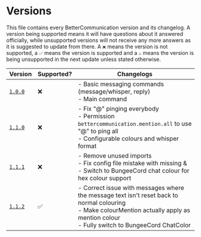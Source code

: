 # Versions
This file contains every BetterCommunication version and its changelog. A version being supported means it will have questions about it answered officially, while unsupported versions will not receive any more answers as it is suggested to update from there. A `❌` means the version is not supported, a `✅` means the version is supported and a `⚠️` means the version is being unsupported in the next update unless stated otherwise.

| Version                                                                                                      | Supported? | Changelogs                                                                                                                                                                                   |
|--------------------------------------------------------------------------------------------------------------|------------|----------------------------------------------------------------------------------------------------------------------------------------------------------------------------------------------|
| [`1.0.0`](https://github.com/Severnarch/BetterCommunication/commit/6539947b9b6e023bb94ae8d80156d7b8bdfe758d) | ❌          | - Basic messaging commands (message/whisper, reply)<br>- Main command                                                                                                                        |
| [`1.1.0`](https://github.com/Severnarch/BetterCommunication/commit/f433b2b2f6027e58ac417acda8f8bcb1f0bfc2ef) | ❌          | - Fix "@" pinging everybody<br>- Permission `bettercommunication.mention.all` to use "@" to ping all<br>- Configurable colours and whisper format                                            |
| [`1.1.1`](https://github.com/Severnarch/BetterCommunication/commit/6a532d8f690e08a184cabaaa9a171edc13495637) | ❌          | - Remove unused imports<br>- Fix config file mistake with missing &<br>- Switch to BungeeCord chat colour for hex colour support                                                             |
| [`1.1.2`](https://github.com/Severnarch/BetterCommunication/commit/e558fa8080b1be4cd9b9b4a7add2abac7bc16f6c) | ✅          | - Correct issue with messages where the message text isn't reset back to normal colouring<br>- Make colourMention actually apply as mention colour<br>- Fully switch to BungeeCord ChatColor |